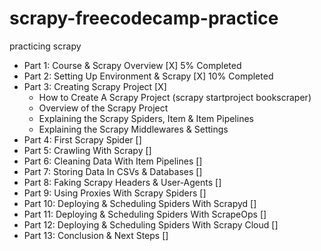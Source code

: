 # scrapy-freecodecamp-practice
practicing scrapy 
- Part 1: Course & Scrapy Overview [X] 5% Completed
- Part 2: Setting Up Environment & Scrapy [X] 10% Completed
- Part 3: Creating Scrapy Project [X]
    - How to Create A Scrapy Project (scrapy startproject bookscraper)
    - Overview of the Scrapy Project
    - Explaining the Scrapy Spiders, Item & Item Pipelines
    - Explaining the Scrapy Middlewares & Settings
- Part 4: First Scrapy Spider []
- Part 5: Crawling With Scrapy []
- Part 6: Cleaning Data With Item Pipelines []
- Part 7: Storing Data In CSVs & Databases []
- Part 8: Faking Scrapy Headers & User-Agents []
- Part 9: Using Proxies With Scrapy Spiders []
- Part 10: Deploying & Scheduling Spiders With Scrapyd []
- Part 11: Deploying & Scheduling Spiders With ScrapeOps []
- Part 12: Deploying & Scheduling Spiders With Scrapy Cloud []
- Part 13: Conclusion & Next Steps []
